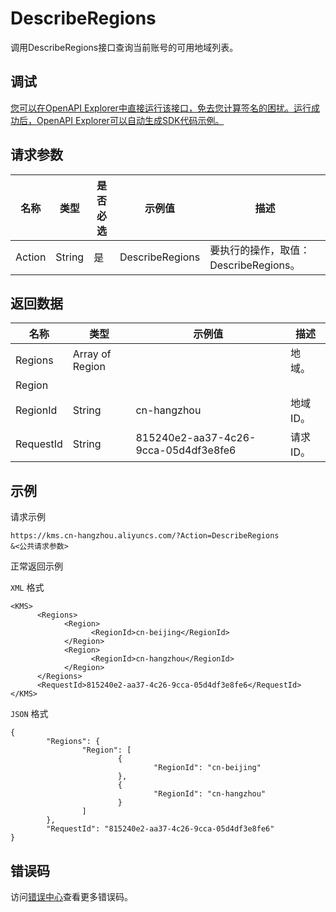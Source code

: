 # DescribeRegions

调用DescribeRegions接口查询当前账号的可用地域列表。

## 调试

[您可以在OpenAPI Explorer中直接运行该接口，免去您计算签名的困扰。运行成功后，OpenAPI Explorer可以自动生成SDK代码示例。](https://api.aliyun.com/#product=Kms&api=DescribeRegions&type=RPC&version=2016-01-20)

## 请求参数

|名称|类型|是否必选|示例值|描述|
|--|--|----|---|--|
|Action|String|是|DescribeRegions|要执行的操作，取值：DescribeRegions。 |

## 返回数据

|名称|类型|示例值|描述|
|--|--|---|--|
|Regions|Array of Region| |地域。 |
|Region| | | |
|RegionId|String|cn-hangzhou|地域ID。 |
|RequestId|String|815240e2-aa37-4c26-9cca-05d4df3e8fe6|请求ID。 |

## 示例

请求示例

```
https://kms.cn-hangzhou.aliyuncs.com/?Action=DescribeRegions
&<公共请求参数>
```

正常返回示例

`XML` 格式

```
<KMS>
	  <Regions>
		    <Region>
			      <RegionId>cn-beijing</RegionId>
		    </Region>
		    <Region>
			      <RegionId>cn-hangzhou</RegionId>
		    </Region>
	  </Regions>
	  <RequestId>815240e2-aa37-4c26-9cca-05d4df3e8fe6</RequestId>
</KMS>
```

`JSON` 格式

```
{
        "Regions": {
                "Region": [
                        {
                                "RegionId": "cn-beijing"
                        },
                        {
                                "RegionId": "cn-hangzhou"
                        }
                ]
        },
        "RequestId": "815240e2-aa37-4c26-9cca-05d4df3e8fe6"
}
```

## 错误码

访问[错误中心](https://error-center.alibabacloud.com/status/product/Kms)查看更多错误码。

